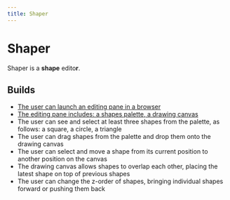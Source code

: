 ```yaml
---
title: Shaper
---
```


# Shaper

Shaper is a **shape** edito**r**.

## Builds

- [The user can launch an editing pane in a browser](builds/1)
- [The editing pane includes: a shapes palette, a drawing canvas](builds/2)
- The user can see and select at least three shapes from the palette, as follows: a square, a circle, a triangle
- The user can drag shapes from the palette and drop them onto the drawing canvas
- The user can select and move a shape from its current position to another position on the canvas
- The drawing canvas allows shapes to overlap each other, placing the latest shape on top of previous shapes
- The user can change the z-order of shapes, bringing individual shapes forward or pushing them back
